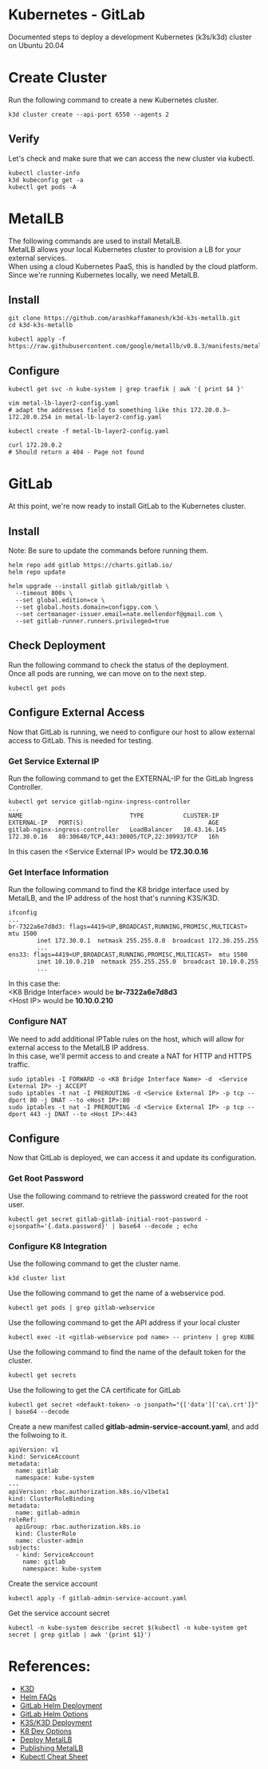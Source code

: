 # Kubernetes - GitLab
Documented steps to deploy a development Kubernetes (k3s/k3d) cluster on Ubuntu 20.04

# Create Cluster

Run the following command to create a new Kubernetes cluster.

```
k3d cluster create --api-port 6550 --agents 2
```

## Verify

Let's check and make sure that we can access the new cluster via kubectl.

```
kubectl cluster-info
k3d kubeconfig get -a
kubectl get pods -A
```

# MetalLB

The following commands are used to install MetalLB.  
MetalLB allows your local Kubernetes cluster to provision a LB for your external services.  
When using a cloud Kubernetes PaaS, this is handled by the cloud platform. Since we're running Kubernetes locally, we need MetalLB.

## Install

```
git clone https://github.com/arashkaffamanesh/k3d-k3s-metallb.git
cd k3d-k3s-metallb

kubectl apply -f https://raw.githubusercontent.com/google/metallb/v0.8.3/manifests/metallb.yaml
```

## Configure

```
kubectl get svc -n kube-system | grep traefik | awk '{ print $4 }'

vim metal-lb-layer2-config.yaml
# adapt the addresses field to something like this 172.20.0.3–172.20.0.254 in metal-lb-layer2-config.yaml

kubectl create -f metal-lb-layer2-config.yaml

curl 172.20.0.2
# Should return a 404 - Page not found

```

# GitLab

At this point, we're now ready to install GitLab to the Kubernetes cluster.

## Install
  
Note: Be sure to update the commands before running them.

```
helm repo add gitlab https://charts.gitlab.io/
helm repo update

helm upgrade --install gitlab gitlab/gitlab \
  --timeout 800s \
  --set global.edition=ce \
  --set global.hosts.domain=configpy.com \
  --set certmanager-issuer.email=nate.mellendorf@gmail.com \
  --set gitlab-runner.runners.privileged=true
```

## Check Deployment

Run the following command to check the status of the deployment.  
Once all pods are running, we can move on to the next step.

```
kubectl get pods
```

## Configure External Access

Now that GitLab is running, we need to configure our host to allow external access to GitLab. This is needed for testing.

### Get Service External IP

Run the following command to get the EXTERNAL-IP for the GitLab Ingress Controller.

```
kubectl get service gitlab-nginx-ingress-controller
...
NAME                              TYPE           CLUSTER-IP     EXTERNAL-IP   PORT(S)                                   AGE
gitlab-nginx-ingress-controller   LoadBalancer   10.43.16.145   172.30.0.16   80:30640/TCP,443:30005/TCP,22:30993/TCP   16h
```

In this casen the \<Service External IP> would be **172.30.0.16**

### Get Interface Information

Run the following command to find the K8 bridge interface used by MetalLB, and the IP address of the host that's running K3S/K3D.

```
ifconfig
...
br-7322a6e7d8d3: flags=4419<UP,BROADCAST,RUNNING,PROMISC,MULTICAST>  mtu 1500
        inet 172.30.0.1  netmask 255.255.0.0  broadcast 172.30.255.255
        ...
ens33: flags=4419<UP,BROADCAST,RUNNING,PROMISC,MULTICAST>  mtu 1500
        inet 10.10.0.210  netmask 255.255.255.0  broadcast 10.10.0.255
        ...
```

In this case the:  
\<K8 Bridge Interface> would be **br-7322a6e7d8d3**  
\<Host IP> would be **10.10.0.210**

### Configure NAT

We need to add additional IPTable rules on the host, which will allow for external access to the MetalLB IP address.  
In this case, we'll permit access to and create a NAT for HTTP and HTTPS traffic.

```
sudo iptables -I FORWARD -o <K8 Bridge Interface Name> -d  <Service External IP> -j ACCEPT
sudo iptables -t nat -I PREROUTING -d <Service External IP> -p tcp --dport 80 -j DNAT --to <Host IP>:80
sudo iptables -t nat -I PREROUTING -d <Service External IP> -p tcp --dport 443 -j DNAT --to <Host IP>:443
```

## Configure

Now that GitLab is deployed, we can access it and update its configuration.

### Get Root Password

Use the following command to retrieve the password created for the root user.

```
kubectl get secret gitlab-gitlab-initial-root-password -ojsonpath='{.data.password}' | base64 --decode ; echo
```

### Configure K8 Integration

Use the following command to get the cluster name.

```
k3d cluster list
```

Use the following command to get the name of a webservice pod.  

```
kubectl get pods | grep gitlab-webservice
```

Use the following command to get the API address if your local cluster

```
kubectl exec -it <gitlab-webservice pod name> -- printenv | grep KUBE
```

Use the following command to find the name of the default token for the cluster.

```
kubectl get secrets
```

Use the following to get the CA certificate for GitLab

```
kubectl get secret <defaukt-token> -o jsonpath="{['data']['ca\.crt']}" | base64 --decode
```

Create a new manifest called **gitlab-admin-service-account.yaml**, and add the follwoing to it.

```
apiVersion: v1
kind: ServiceAccount
metadata:
  name: gitlab
  namespace: kube-system
---
apiVersion: rbac.authorization.k8s.io/v1beta1
kind: ClusterRoleBinding
metadata:
  name: gitlab-admin
roleRef:
  apiGroup: rbac.authorization.k8s.io
  kind: ClusterRole
  name: cluster-admin
subjects:
  - kind: ServiceAccount
    name: gitlab
    namespace: kube-system

```

Create the service account

```
kubectl apply -f gitlab-admin-service-account.yaml
```

Get the service account secret

```
kubectl -n kube-system describe secret $(kubectl -n kube-system get secret | grep gitlab | awk '{print $1}')
```

# References:
- [K3D](https://k3d.io/)
- [Helm FAQs](https://helm.sh/docs/faq/)
- [GitLab Helm Deployment](https://docs.gitlab.com/charts/installation/deployment.html)
- [GitLab Helm Options](https://docs.gitlab.com/charts/installation/command-line-options.html)
- [K3S/K3D Deployment](https://medium.com/@lukejpreston/local-kubernetes-development-a14ea8be54d6)
- [K8 Dev Options](https://docs.tilt.dev/choosing_clusters.html)
- [Deploy MetalLB](https://blog.kubernauts.io/k3s-with-k3d-and-metallb-on-mac-923a3255c36e)
- [Publishing MetalLB](https://medium.com/better-programming/how-to-expose-your-services-with-kubernetes-ingress-7f34eb6c9b5a)
- [Kubectl Cheat Sheet](https://unofficial-kubernetes.readthedocs.io/en/latest/user-guide/kubectl-cheatsheet/)

